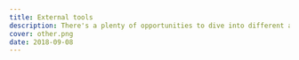```yaml
---
title: External tools
description: There's a plenty of opportunities to dive into different aspects of music theory and practice online
cover: other.png
date: 2018-09-08
---
```


<script setup>
import { data } from '#/data/tools.data'
</script>

<ToolsList :data="data" />
